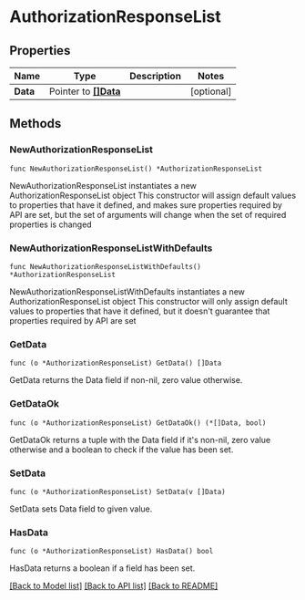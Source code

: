 # AuthorizationResponseList

## Properties

Name | Type | Description | Notes
------------ | ------------- | ------------- | -------------
**Data** | Pointer to [**[]Data**](Data.md) |  | [optional] 

## Methods

### NewAuthorizationResponseList

`func NewAuthorizationResponseList() *AuthorizationResponseList`

NewAuthorizationResponseList instantiates a new AuthorizationResponseList object
This constructor will assign default values to properties that have it defined,
and makes sure properties required by API are set, but the set of arguments
will change when the set of required properties is changed

### NewAuthorizationResponseListWithDefaults

`func NewAuthorizationResponseListWithDefaults() *AuthorizationResponseList`

NewAuthorizationResponseListWithDefaults instantiates a new AuthorizationResponseList object
This constructor will only assign default values to properties that have it defined,
but it doesn't guarantee that properties required by API are set

### GetData

`func (o *AuthorizationResponseList) GetData() []Data`

GetData returns the Data field if non-nil, zero value otherwise.

### GetDataOk

`func (o *AuthorizationResponseList) GetDataOk() (*[]Data, bool)`

GetDataOk returns a tuple with the Data field if it's non-nil, zero value otherwise
and a boolean to check if the value has been set.

### SetData

`func (o *AuthorizationResponseList) SetData(v []Data)`

SetData sets Data field to given value.

### HasData

`func (o *AuthorizationResponseList) HasData() bool`

HasData returns a boolean if a field has been set.


[[Back to Model list]](../README.md#documentation-for-models) [[Back to API list]](../README.md#documentation-for-api-endpoints) [[Back to README]](../README.md)


